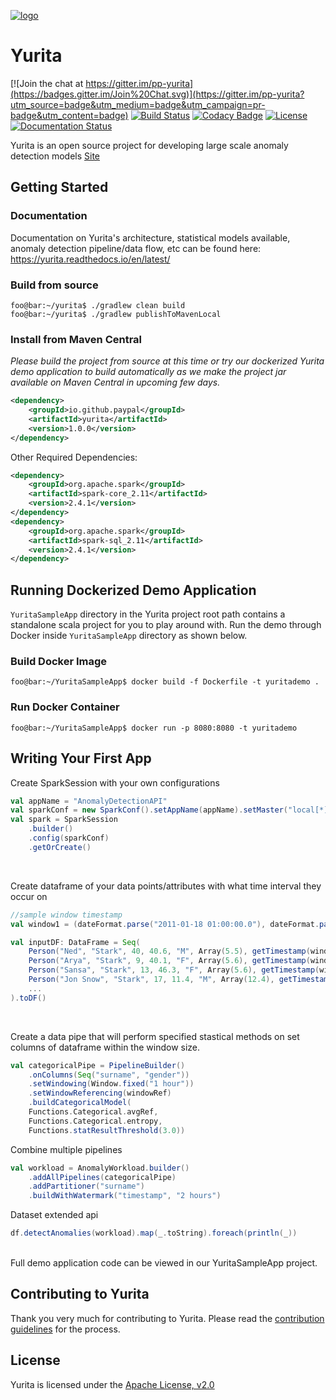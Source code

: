 <!--

  Licensed under the Apache License, Version 2.0 (the "License");
  you may not use this file except in compliance with the License.
  You may obtain a copy of the License at

      http://www.apache.org/licenses/LICENSE-2.0

  Unless required by applicable law or agreed to in writing, software
  distributed under the License is distributed on an "AS IS" BASIS,
  WITHOUT WARRANTIES OR CONDITIONS OF ANY KIND, either express or implied.
  See the License for the specific language governing permissions and
  limitations under the License.
-->

[![logo](docs/YuritaLogo.png)](https://github.paypal.com/pages/EservDataProcessing/Yurita/)
# Yurita

[![Join the chat at https://gitter.im/pp-yurita](https://badges.gitter.im/Join%20Chat.svg)](https://gitter.im/pp-yurita?utm_source=badge&utm_medium=badge&utm_campaign=pr-badge&utm_content=badge)
[![Build Status](https://travis-ci.org/paypal/yurita.svg?branch=master)](https://travis-ci.org/paypal/yurita)
[![Codacy Badge](https://api.codacy.com/project/badge/Grade/4536adca78704f699198a03f9b92a133)](https://app.codacy.com/app/r39132/yurita?utm_source=github.com&utm_medium=referral&utm_content=paypal/yurita&utm_campaign=Badge_Grade_Dashboard)
[![License](https://img.shields.io/badge/License-Apache%202.0-red.svg)](https://opensource.org/licenses/Apache-2.0)
[![Documentation Status](https://readthedocs.org/projects/yurita/badge/?version=latest)](https://yurita.readthedocs.io)


Yurita is an open source project for developing large scale anomaly detection models
[Site](https://github.com/paypal/yurita/)

## Getting Started

### Documentation
Documentation on Yurita's architecture, statistical models available, anomaly detection pipeline/data flow, etc can be found here: <https://yurita.readthedocs.io/en/latest/>

### Build from source
```console
foo@bar:~/yurita$ ./gradlew clean build
foo@bar:~/yurita$ ./gradlew publishToMavenLocal
```
### Install from Maven Central

*Please build the project from source at this time or try our dockerized Yurita demo application to build automatically as we make the project jar available on Maven Central in upcoming few days.*

```xml
<dependency>
    <groupId>io.github.paypal</groupId>
    <artifactId>yurita</artifactId>
    <version>1.0.0</version>
</dependency>
```
Other Required Dependencies:
```xml
<dependency>
    <groupId>org.apache.spark</groupId>
    <artifactId>spark-core_2.11</artifactId>
    <version>2.4.1</version>
</dependency>
<dependency>
    <groupId>org.apache.spark</groupId>
    <artifactId>spark-sql_2.11</artifactId>
    <version>2.4.1</version>
</dependency>
```

## Running Dockerized Demo Application

`YuritaSampleApp` directory in the Yurita project root path contains a standalone scala project for you to play around with. Run the demo through Docker inside `YuritaSampleApp` directory as shown below.

### Build Docker Image
```console
foo@bar:~/YuritaSampleApp$ docker build -f Dockerfile -t yuritademo .
```

### Run Docker Container
```console
foo@bar:~/YuritaSampleApp$ docker run -p 8080:8080 -t yuritademo
```

## Writing Your First App
Create SparkSession with your own configurations
```scala
val appName = "AnomalyDetectionAPI"
val sparkConf = new SparkConf().setAppName(appName).setMaster("local[*]")
val spark = SparkSession
    .builder()
    .config(sparkConf)
    .getOrCreate()
```

<br/>

Create dataframe of your data points/attributes with what time interval they occur on
```scala
//sample window timestamp
val window1 = (dateFormat.parse("2011-01-18 01:00:00.0"), dateFormat.parse("2011-01-18 01:00:10.0"))
```
```scala
val inputDF: DataFrame = Seq(
    Person("Ned", "Stark", 40, 40.6, "M", Array(5.5), getTimestamp(window1)),
    Person("Arya", "Stark", 9, 40.1, "F", Array(5.6), getTimestamp(window2)),
    Person("Sansa", "Stark", 13, 46.3, "F", Array(5.6), getTimestamp(window3)),
    Person("Jon Snow", "Stark", 17, 11.4, "M", Array(12.4), getTimestamp(window1),
    ...
).toDF()
```
<br/>

Create a data pipe that will perform specified stastical methods on set columns of dataframe within the window size.
```scala
val categoricalPipe = PipelineBuilder()
    .onColumns(Seq("surname", "gender"))
    .setWindowing(Window.fixed("1 hour"))
    .setWindowReferencing(windowRef)
    .buildCategoricalModel(
    Functions.Categorical.avgRef,
    Functions.Categorical.entropy,
    Functions.statResultThreshold(3.0))
```

Combine multiple pipelines
```scala
val workload = AnomalyWorkload.builder()
    .addAllPipelines(categoricalPipe)
    .addPartitioner("surname")
    .buildWithWatermark("timestamp", "2 hours")
```

Dataset extended api
```scala
df.detectAnomalies(workload).map(_.toString).foreach(println(_))
```

<br/>
Full demo application code can be viewed in our YuritaSampleApp project.

## Contributing to Yurita

Thank you very much for contributing to Yurita. Please read the [contribution guidelines](CONTRIBUTING.md) for the process.

## License

Yurita is licensed under the [Apache License, v2.0](LICENSE.txt)
